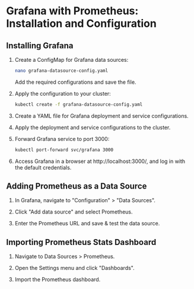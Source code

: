 # Grafana with Prometheus: Installation and Configuration

## Installing Grafana

1. Create a ConfigMap for Grafana data sources:

   ```bash
   nano grafana-datasource-config.yaml
   ```

   Add the required configurations and save the file.

2. Apply the configuration to your cluster:

   ```bash
   kubectl create -f grafana-datasource-config.yaml
   ```

3. Create a YAML file for Grafana deployment and service configurations.

4. Apply the deployment and service configurations to the cluster.

5. Forward Grafana service to port 3000:

   ```bash
   kubectl port-forward svc/grafana 3000
   ```

6. Access Grafana in a browser at http://localhost:3000/, and log in with the default credentials.

## Adding Prometheus as a Data Source

1. In Grafana, navigate to "Configuration" > "Data Sources".

2. Click "Add data source" and select Prometheus.

3. Enter the Prometheus URL and save & test the data source.

## Importing Prometheus Stats Dashboard

1. Navigate to Data Sources > Prometheus.

2. Open the Settings menu and click "Dashboards".

3. Import the Prometheus dashboard.

